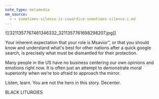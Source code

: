 ```yaml
---
note_type: metamedia
mm_source:
  - - sometimes-silence-is-cowardice-sometimes-silence-i.md
---
```


![[3211357767461346332_3211357761698298207.jpg]]

Your inherent expectation that your role
is Msavior", or that you should know and
understand what's best for other nations
after a quick google search, is precisely
what must be dismantled for their
protection.

Many people in the US have no business
centering our own opinions and emotions
right now. It is often just an attempt to
demonstrate moral superiority when we’re
too afraid to approach the mirror.

Listen, learn. You are not the hero in
this story. Decenter.

BLACK LITURGIES

